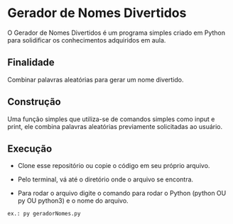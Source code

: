 # Gerador de Nomes Divertidos

O Gerador de Nomes Divertidos é um programa simples criado em Python para solidificar os conhecimentos adquiridos em aula.

## Finalidade

Combinar palavras aleatórias para gerar um nome divertido.

## Construção

Uma função simples que utiliza-se de comandos simples como input e print, ele combina palavras aleatórias previamente solicitadas ao usuário.

## Execução

- Clone esse repositório ou copie o código em seu próprio arquivo.

- Pelo terminal, vá até o diretório onde o arquivo se encontra.

- Para rodar o arquivo digite o comando para rodar o Python (python OU py OU python3) e o nome do arquivo.
```
ex.: py geradorNomes.py
```